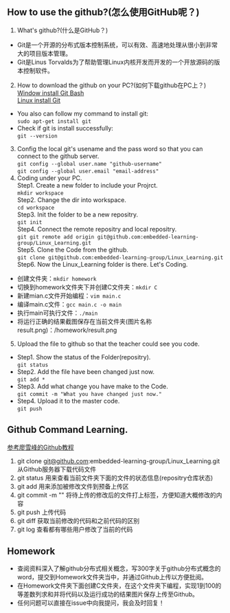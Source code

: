 ## How to use the github?(怎么使用GitHub呢？)  
1. What's github?(什么是GitHub？)  
* Git是一个开源的分布式版本控制系统，可以有效、高速地处理从很小到非常大的项目版本管理。  
* Git是Linus Torvalds为了帮助管理Linux内核开发而开发的一个开放源码的版本控制软件。  
2. How to download the github on your PC?(如何下载github在PC上？)  
[Window install Git Bash](https://www.cnblogs.com/smuxiaolei/p/7484678.html)  
[Linux install Git](https://www.linuxidc.com/Linux/2018-05/152610.htm)  
* You also can follow my command to install git:  
`sudo apt-get install git`  
* Check if git is install successfully:  
`git --version`  
3. Config the local git's usename and the pass word so that you can connect to the github server.  
`git config --global user.name "github-username"`  
`git config --global user.email "email-address"`  
4. Coding under your PC.  
Step1. Create a new folder to include your Projrct.  
`mkdir workspace`  
Step2. Change the dir into workspace.  
`cd workspace`  
Step3. Init the folder to be a new repositry.  
`git init`  
Step4. Connect the remote repositry and local repositry.  
`git git remote add origin git@github.com:embedded-learning-group/Linux_Learning.git`  
Step5. Clone the Code from the github.  
`git clone git@github.com:embedded-learning-group/Linux_Learning.git`  
Step6. Now the Linux_Learning folder is there. Let's Coding.  
* 创建文件夹：`mkdir homework`  
* 切换到homework文件夹下并创建C文件夹：`mkdir C`  
* 新建mian.c文件开始编程：`vim main.c`  
* 编译main.c文件：`gcc main.c -o main`  
* 执行main可执行文件：`./main`  
* 将运行正确的结果截图保存在当前文件夹(图片名称result.png)：/homework/result.png  
5. Upload the file to github so that the teacher could see you code.
* Step1. Show the status of the Folder(repositry).  
`git status`  
* Step2. Add the file have been changed just now.  
`git add *`  
* Step3. Add what change you have make to the Code.  
`git commit -m "What you have changed just now."`  
* Step4. Upload it to the master code.  
`git push`  
## Github Command Learning.  
[参考廖雪峰的Github教程](https://www.liaoxuefeng.com/wiki/896043488029600)  
1. git clone git@github.com:embedded-learning-group/Linux_Learning.git  从Github服务器下载代码文件  
2. git status  用来查看当前文件夹下面的文件的状态信息(repositry仓库状态)  
3. git add   用来添加被修改文件到预备上传区  
4. git commit -m ""  将待上传的修改后的文件打上标签，方便知道大概修改的内容  
5. git push  上传代码  
6. git diff  获取当前修改的代码和之前代码的区别  
7. git log  查看都有哪些用户修改了当前的代码  
## Homework  
* 查阅资料深入了解github分布式相关概念，写300字关于github分布式概念的word，提交到Homework文件夹当中，并通过Github上传以方便批阅。  
* 在Homework文件夹下面创建C文件夹，在这个文件夹下编程，实现1到100的等差数列求和并将代码以及运行成功的结果图片保存上传至Github。  
* 任何问题可以直接在issue中向我提问，我会及时回复！
